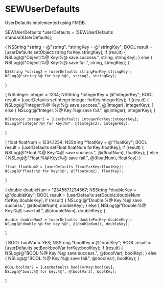 # SEWUserDefaults

UserDefaults implemented using FMDB.

SEWUserDefaults *userDefaults = [SEWUserDefaults standardUserDefaults];

{
    NSString *string = @"string", *stringKey = @"stringKey";
    BOOL result = [userDefaults setObject:string forKey:stringKey];
    if (result) {
        NSLog(@"Object:%@ Key:%@ save success.", string, stringKey);
    } else {
        NSLog(@"Object:%@ Key:%@ save fail.", string, stringKey);
    }

    NSString *string2 = [userDefaults stringForKey:stringKey];
    NSLog(@"string:%@ for key:%@", string2, stringKey);
}

{
    NSInteger integer = 1234;
    NSString *integerKey = @"integerKey";
    BOOL result = [userDefaults setInteger:integer forKey:integerKey];
    if (result) {
        NSLog(@"Integer:%@ Key:%@ save success.", @(integer), integerKey);
    } else {
        NSLog(@"Integer:%@ Key:%@ save fail.", @(integer), integerKey);
    }

    NSInteger integer2 = [userDefaults integerForKey:integerKey];
    NSLog(@"integer:%@ for key:%@", @(integer2), integerKey);
}

{
    float floatNum = 1234.1234;
    NSString *floatKey = @"floatKey";
    BOOL result = [userDefaults setFloat:floatNum forKey:floatKey];
    if (result) {
        NSLog(@"Float:%@ Key:%@ save success.", @(floatNum), floatKey);
    } else {
        NSLog(@"Float:%@ Key:%@ save fail.", @(floatNum), floatKey);
    }

    float floatNum2 = [userDefaults floatForKey:floatKey];
    NSLog(@"float:%@ for key:%@", @(floatNum2), floatKey);
}

{
    double doubleNum = 1234567.1234567;
    NSString *doubleKey = @"doubleKey";
    BOOL result = [userDefaults setDouble:doubleNum forKey:doubleKey];
    if (result) {
        NSLog(@"Double:%@ Key:%@ save success.", @(doubleNum), doubleKey);
    } else {
        NSLog(@"Double:%@ Key:%@ save fail.", @(doubleNum), doubleKey);
    }

    double doubleNum2 = [userDefaults doubleForKey:doubleKey];
    NSLog(@"double:%@ for key:%@", @(doubleNum2), doubleKey);
}

{
    BOOL boolVar = YES;
    NSString *boolKey = @"boolKey";
    BOOL result = [userDefaults setBool:boolVar forKey:boolKey];
    if (result) {
        NSLog(@"BOOL:%@ Key:%@ save success.", @(boolVar), boolKey);
    } else {
        NSLog(@"BOOL:%@ Key:%@ save fail.", @(boolVar), boolKey);
    }

    BOOL boolVar2 = [userDefaults boolForKey:boolKey];
    NSLog(@"bool:%@ for key:%@", @(boolVar2), boolKey);
}

